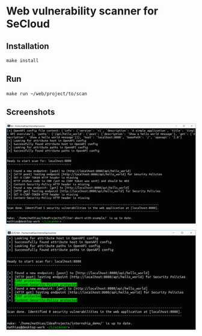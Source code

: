 # Web vulnerability scanner for SeCloud

## Installation
```
make install
```

## Run
```
make run ~/web/project/to/scan
```

## Screenshots

![Vulnerable Web Application](Capture.PNG "Vulnerable Web Application")

![Safe Web Application](Safe.PNG "Safe Web Application")
